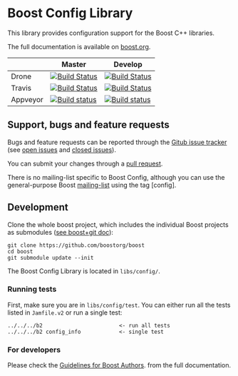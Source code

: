 Boost Config Library
============================

This library provides configuration support for the Boost C++ libraries.

The full documentation is available on [boost.org](http://www.boost.org/doc/libs/release/libs/config/index.html).

|                  |  Master  |   Develop   |
|------------------|----------|-------------|
| Drone            |  [![Build Status](https://drone.cpp.al/api/badges/boostorg/config/status.svg?ref=refs/heads/master)](https://drone.cpp.al/boostorg/config) | [![Build Status](https://drone.cpp.al/api/badges/boostorg/config/status.svg)](https://drone.cpp.al/boostorg/config) |
| Travis           | [![Build Status](https://travis-ci.org/boostorg/config.svg?branch=master)](https://travis-ci.org/boostorg/config)  |  [![Build Status](https://travis-ci.org/boostorg/config.png)](https://travis-ci.org/boostorg/config) |
| Appveyor         | [![Build status](https://ci.appveyor.com/api/projects/status/wo2n2mhoy8vegmuo/branch/master?svg=true)](https://ci.appveyor.com/project/jzmaddock/config/branch/master) | [![Build status](https://ci.appveyor.com/api/projects/status/wo2n2mhoy8vegmuo/branch/develop?svg=true)](https://ci.appveyor.com/project/jzmaddock/config/branch/develop) |

## Support, bugs and feature requests ##

Bugs and feature requests can be reported through the [Gitub issue tracker](https://github.com/boostorg/config/issues)
(see [open issues](https://github.com/boostorg/config/issues) and
[closed issues](https://github.com/boostorg/config/issues?utf8=%E2%9C%93&q=is%3Aissue+is%3Aclosed)).

You can submit your changes through a [pull request](https://github.com/boostorg/config/pulls).

There is no mailing-list specific to Boost Config, although you can use the general-purpose Boost [mailing-list](http://lists.boost.org/mailman/listinfo.cgi/boost-users) using the tag [config].


## Development ##

Clone the whole boost project, which includes the individual Boost projects as submodules ([see boost+git doc](https://github.com/boostorg/boost/wiki/Getting-Started)):

    git clone https://github.com/boostorg/boost
    cd boost
    git submodule update --init

The Boost Config Library is located in `libs/config/`.

### Running tests ###
First, make sure you are in `libs/config/test`.
You can either run all the tests listed in `Jamfile.v2` or run a single test:

    ../../../b2                        <- run all tests
    ../../../b2 config_info            <- single test

### For developers ###
Please check the [Guidelines for Boost Authors](http://www.boost.org/doc/libs/release/libs/config/doc/html/boost_config/guidelines_for_boost_authors.html). from the full documentation.
